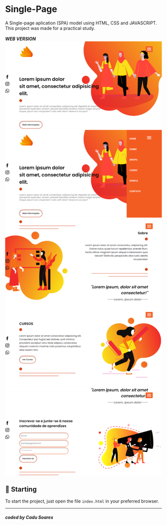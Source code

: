 # Single-Page
A Single-page aplication (SPA) model using HTML, CSS and JAVASCRIPT.<br/>
This project was made for a practical study.<br/><br/>
***WEB VERSION***<br/>
<img src="img/final-01.png" alt="Web Version"/>
<br/>
<img src="img/final-05.png" alt="Web Version"/>
<br/>
<img src="img/final-02.png" alt="Web Version"/>
<br/>
<img src="img/final-03.png" alt="Web Version"/>
<br/>
<img src="img/final-04.png" alt="Web Version"/>
<br/>

## 🚀 Starting

To start the project, just open the file `index.html` in your preferred browser.

---
##### coded by Cadu Soares


